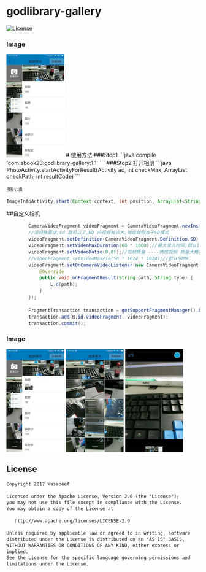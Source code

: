 godlibrary-gallery
======================
[![License](https://img.shields.io/badge/license-Apache%202-blue.svg)](https://www.apache.org/licenses/LICENSE-2.0)

### Image
<img src="art/2.png" width="30%">
# 使用方法
###Stop1
```java
compile 'com.abook23:godlibrary-gallery:1.1'
```
###Stop2
打开相册
```java
PhotoActivity.startActivityForResult(Activity ac, int checkMax, ArrayList<String> checkPath, int resultCode)
```

图片墙
```java
ImageInfoActivity.start(Context context, int position, ArrayList<String> urls)
```
##自定义相机
```java
        CameraVideoFragment videoFragment = CameraVideoFragment.newInstance();
        //没特殊要求,sd 就可以了,HD 的视频有点大,微信就相当于SD模式
        videoFragment.setDefinition(CameraVideoFragment.Definition.SD);
        videoFragment.setVideoMaxDuration(60 * 1000);//最大录入时间,默认10s
        videoFragment.setVideoRatio(0.8f);//视频质量 ----微信视频 质量大概在 0.8f 左右, 要清晰一点,就调节大一些
        //videoFragment.setVideoMaxZie(50 * 1024 * 1024);//默认50MB
        videoFragment.setOnCameraVideoListener(new CameraVideoFragment.OnCameraVideoListener() {
            @Override
            public void onFragmentResult(String path, String type) {
                L.d(path);
            }
        });

        FragmentTransaction transaction = getSupportFragmentManager().beginTransaction();
        transaction.add(R.id.videoFragment, videoFragment);
        transaction.commit();
```
### Image

<img src="art/3.png" width="30%">
<img src="art/4.png" width="30%">
<img src="art/5.png" width="30%">

License
-------

    Copyright 2017 Wasabeef

    Licensed under the Apache License, Version 2.0 (the "License");
    you may not use this file except in compliance with the License.
    You may obtain a copy of the License at

       http://www.apache.org/licenses/LICENSE-2.0

    Unless required by applicable law or agreed to in writing, software
    distributed under the License is distributed on an "AS IS" BASIS,
    WITHOUT WARRANTIES OR CONDITIONS OF ANY KIND, either express or implied.
    See the License for the specific language governing permissions and
    limitations under the License.